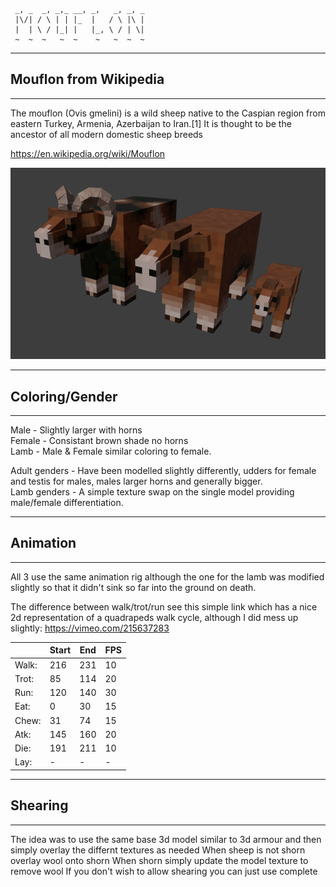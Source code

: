	 _, _  _, _,_ __, _,   _, _, _
     |\/| / \ | | |_  |   / \ |\ |
     |  | \ / |_| |   |_, \ / | \|
     ~  ~  ~   ~  ~    ~   ~  ~  ~
                        
---------------------------
## Mouflon from Wikipedia 
---------------------------
The mouflon (Ovis gmelini) is a wild sheep native to the Caspian region from eastern Turkey, Armenia, Azerbaijan to Iran.[1] 
It is thought to be the ancestor of all modern domestic sheep breeds

https://en.wikipedia.org/wiki/Mouflon

![mouflon render](https://github.com/sirrobzeroone/Animal_Models/blob/main/Mouflon%20(Sheep%20Ancestor)/Mouflon_family_picture.png)

---------------------------
##     Coloring/Gender    
---------------------------
Male - Slightly larger with horns  
Female - Consistant brown shade no horns  
Lamb - Male & Female similar coloring to female.  

Adult genders - Have been modelled slightly differently, udders for female and testis for males, males larger horns and generally bigger.  
Lamb genders - A simple texture swap on the single model providing male/female differentiation.

---------------------------
##        Animation       
---------------------------
All 3 use the same animation rig although the one for the lamb was modified slightly so that it didn't sink so far into the ground on death.

The difference between walk/trot/run see this simple link which has a nice 2d representation of a quadrapeds walk cycle, although I did mess up slightly:
https://vimeo.com/215637283

|     | Start | End | FPS |
|-----|-------|-----|-----|
|Walk:|  216  | 231 |  10 |
|Trot:|   85  | 114 |  20 |
|Run: |  120  | 140 |  30 |
|Eat: |    0  |  30 |  15 |
|Chew:|   31  |  74 |  15 |
|Atk: |  145  | 160 |  20 |
|Die: |  191  | 211 |  10 |
|Lay: |   -   |  -  |   - |

---------------------------
##     Shearing   
---------------------------
The idea was to use the same base 3d model similar to 3d armour and then simply overlay the differnt textures as needed
When sheep is not shorn overlay wool onto shorn
When shorn simply update the model texture to remove wool
If you don't wish to allow shearing you can just use complete